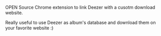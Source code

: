OPEN Source Chrome extension to link Deezer with a cusotm download website.

Really useful to use Deezer as album's database and download them on your favorite website :)
